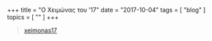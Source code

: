 +++
title = "Ο Χειμώνας του '17"
date = "2017-10-04"
tags = [ "blog" ]
topics = [ "" ]
+++

<div class="org-center">
<blockquote class="imgur-embed-pub" lang="en" data-id="a/6sgqJ"><a href="//imgur.com/6sgqJ">xeimonas17</a></blockquote><script async src="//s.imgur.com/min/embed.js" charset="utf-8"></script>
</div>
